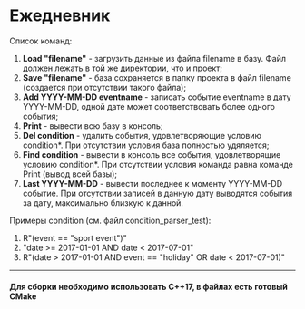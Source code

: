# Ежедневник
Список команд:
1) **Load "filename"** - загрузить данные из файла filename в базу. Файл должен лежать в той же директории, что и проект;
2) **Save "filename"** - база сохраняется в папку проекта в файл filename (создается при отсутствии такого файла);
3) **Add YYYY-MM-DD eventname** - записать событие eventname в дату YYYY-MM-DD, одной дате может соответствовать более одного события;
4) **Print** -  вывести всю базу в консоль;
5) **Del condition** - удалить события, удовлетворяющие условию condition*. При отсутствии условия база полностью удяляется;
6) **Find condition** -  вывести в консоль все события, удовлетворящие условию condition*. При отсутствии условия команда равна команде Print (вывод всей базы);
7) **Last YYYY-MM-DD** - вывести последнее к моменту YYYY-MM-DD событие. При отсутствии записей в данную дату выводятся события за дату, максимально близкую к данной.


Примеры condition (см. файл condition_parser_test):
1) R"(event == "sport event")"
2) "date >= 2017-01-01 AND date < 2017-07-01"
3) R"(date > 2017-01-01 AND event == "holiday" OR date < 2017-07-01)"
---
#### Для сборки необходимо использовать C++17, в файлах есть готовый CMake


